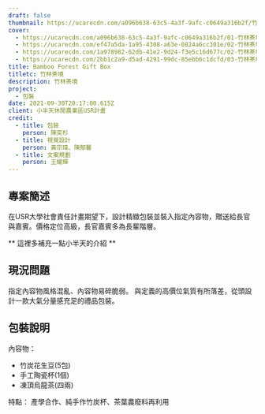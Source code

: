 ```yaml
---
draft: false
thumbnail: https://ucarecdn.com/a096b638-63c5-4a3f-9afc-c0649a316b2f/竹林茶境-封面.webp
cover:
  - https://ucarecdn.com/a096b638-63c5-4a3f-9afc-c0649a316b2f/01-竹林茶境-封面.webp
  - https://ucarecdn.com/ef47a5da-1a95-4308-a63e-0824a6cc301e/02-竹林茶境-品牌介紹.jpg
  - https://ucarecdn.com/1a978982-62db-41e2-9d24-f3e5c16d677c/02-竹林茶境-盒子加工介紹.jpg
  - https://ucarecdn.com/2bb1c2a9-d5ad-4291-99dc-85ebb6c1dcfd/03-竹林茶境-3種不同角度的部件圖動畫.webp
title: Bamboo Forest Gift Box
titletc: 竹林茶境
description: 竹林茶境
project:
  - 包裝
date: 2021-09-30T20:17:00.615Z
client: 小半天休閒農業區USR計畫
credit:
  - title: 包裝
    person: 陳奕杉
  - title: 視覺設計
    person: 黃宗瑋、陳郁馨
  - title: 文案規劃
    person: 王耀輝
---
```


## 專案簡述
在USR大學社會責任計畫期望下，設計精緻包裝並裝入指定內容物，贈送給長官與嘉賓。價格定位高級，長官嘉賓多為長輩階層。

** 這裡多補充一點小半天的介紹 **

## 現況問題
指定內容物風格混亂、內容物易碎脆弱。
與定義的高價位氣質有所落差，從頭設計一款大氣分量感充足的禮品包裝。

## 包裝說明
內容物：
* 竹炭花生豆(5包)
* 手工陶瓷杯(1個)
* 凍頂烏龍茶(四兩)

特點：
產學合作、純手作竹炭杯、茶葉農廢料再利用